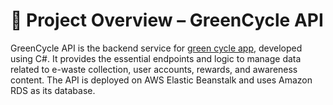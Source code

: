 # 🌱 Project Overview – GreenCycle API

GreenCycle API is the backend service for [green cycle app](https://github.com/zhenwaikok/green_cycle), developed using C#. It provides the essential endpoints and logic to manage data related to e-waste collection, user accounts, rewards, and awareness content. The API is deployed on AWS Elastic Beanstalk and uses Amazon RDS as its database.
